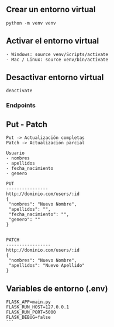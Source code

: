 ## Crear un entorno virtual

```
python -m venv venv
```

## Activar el entorno virtual

```
- Windows: source venv/Scripts/activate
- Mac / Linux: source venv/bin/activate
```

## Desactivar entorno virtual

```
deactivate
```

### Endpoints

## Put - Patch

```
Put -> Actualización completas
Patch -> Actualización parcial

Usuario
- nombres
- apellidos
- fecha_nacimiento
- genero

PUT
----------------
http://dominio.com/users/:id
{
 "nombres": "Nuevo Nombre",
 "apellidos": "",
 "fecha_nacimiento": "",
 "genero": ""
}


PATCH
-----------------
http://dominio.com/users/:id
{
 "nombres": "Nuevo Nombre",
 "apellidos": "Nuevo Apellido"
}
```

## Variables de entorno (.env)
````
FLASK_APP=main.py
FLASK_RUN_HOST=127.0.0.1
FLASK_RUN_PORT=5000
FLASK_DEBUG=false
```